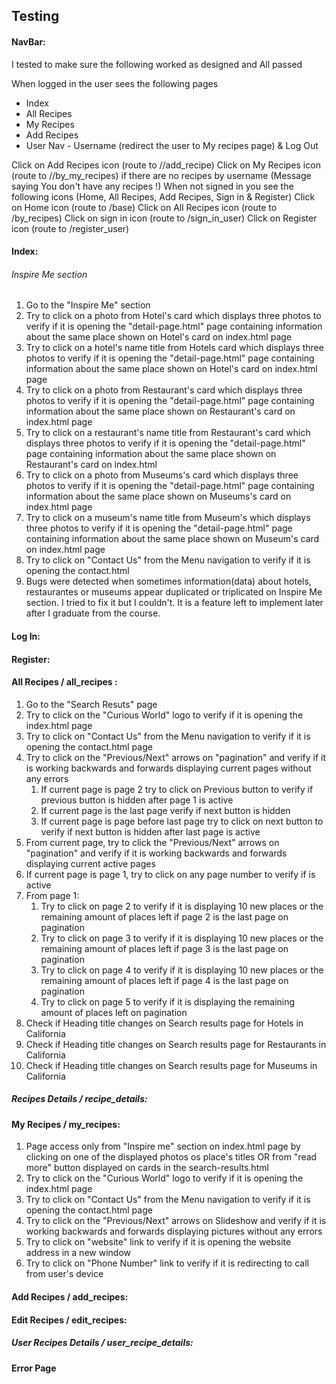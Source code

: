 ## Testing

#### NavBar:
I tested to make sure the following worked as designed and All passed

When logged in the user sees the following pages
- Index
- All Recipes
- My Recipes
- Add Recipes
- User Nav - Username (redirect the user to My recipes page) & Log Out

Click on Add Recipes icon (route to /<username>/add_recipe)
Click on My Recipes icon (route to /<username>/by_my_recipes)
if there are no recipes by username (Message saying You don't have any recipes !)
When not signed in you see the following icons (Home, All Recipes, Add Recipes, Sign in & Register)
Click on Home icon (route to /base)
Click on All Recipes icon (route to /by_recipes)
Click on sign in icon (route to /sign_in_user)
Click on Register icon (route to /register_user)

#### Index:
###### Inspire Me section
1. Go to the "Inspire Me" section
2. Try to click on a photo from Hotel's card which displays three photos to verify if it is opening the "detail-page.html" page containing information about the same place shown on Hotel's card on index.html page
3. Try to click on a hotel's name title from Hotels card which displays three photos to verify if it is opening the "detail-page.html" page containing information about the same place shown on Hotel's card on index.html page
4. Try to click on a photo from Restaurant's card which displays three photos to verify if it is opening the "detail-page.html" page containing information about the same place shown on Restaurant's card on index.html page
5. Try to click on a restaurant's name title from Restaurant's card which displays three photos to verify if it is opening the "detail-page.html" page containing information about the same place shown on Restaurant's card on index.html
6. Try to click on a photo from Museums's card which displays three photos to verify if it is opening the "detail-page.html" page containing information about the same place shown on Museums's card on index.html page
7. Try to click on a museum's name title from Museum's which displays three photos to verify if it is opening the "detail-page.html" page containing information about the same place shown on Museum's card on index.html page
8. Try to click on "Contact Us" from the Menu navigation to verify if it is opening the contact.html
9. Bugs were detected when sometimes information(data) about hotels, restaurantes or museums appear duplicated or triplicated on Inspire Me section. I tried to fix it but I couldn't. It is a feature left to implement later after I graduate from the course.

#### Log In:

#### Register:

#### All Recipes / all_recipes :
1. Go to the "Search Resuts" page
2. Try to click on the "Curious World" logo to verify if it is opening the index.html page
3. Try to click on "Contact Us" from the Menu navigation to verify if it is opening the contact.html page
4. Try to click on the "Previous/Next" arrows on "pagination" and verify if it is working backwards and forwards displaying current pages without any errors
      1. If current page is page 2 try to click on Previous button to verify if previous button is hidden after page 1 is active
      2. If current page is the last page verify if next button is hidden
      3. If current page is page before last page try to click on next button to verify if next button is hidden after last page is active
5. From current page, try to click the "Previous/Next" arrows on "pagination" and verify if it is working backwards and forwards displaying current active pages
6. If current page is page 1, try to click on any page number to verify if is active
7. From page 1:
      1. Try to click on page 2 to verify if it is displaying 10 new places or the remaining amount of places left if page 2 is the last    page on pagination
      2. Try to click on page 3 to verify if it is displaying 10 new places or the remaining amount of places left if page 3 is the last    page on pagination
      3. Try to click on page 4 to verify if it is displaying 10 new places or the remaining amount of places left if page 4 is the last    page on pagination
      4. Try to click on page 5 to verify if it is displaying the remaining amount of places left on pagination   
8. Check if Heading title changes on Search results page for Hotels in California 
9. Check if Heading title changes on Search results page for Restaurants in California 
10. Check if Heading title changes on Search results page for Museums in California

##### Recipes Details / recipe_details:

#### My Recipes / my_recipes:
1. Page access only from "Inspire me" section on index.html page by clicking on one of the displayed photos os place's titles OR from "read more" button displayed on cards in the search-results.html
2. Try to click on the "Curious World" logo to verify if it is opening the index.html page
3. Try to click on "Contact Us" from the Menu navigation to verify if it is opening the contact.html page 
4. Try to click on the "Previous/Next" arrows on Slideshow and verify if it is working backwards and forwards displaying pictures without any errors
5. Try to click on "website" link to verify if it is opening the website address in a new window 
6. Try to click on "Phone Number" link to verify if it is redirecting to call from user's device

#### Add Recipes / add_recipes:

#### Edit Recipes / edit_recipes:

##### User Recipes Details / user_recipe_details:

#### Error Page
